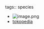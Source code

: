 tags:: species

- ![image.png](https://peach-geographical-bat-397.mypinata.cloud/ipfs/QmcMWBSvRmXywQT9z4BQ7oGDe1taW6xsDszdn8evcjq81M)
- [tokopedia](https://www.tokopedia.com/berkahjayabibit/benih-biji-pohon-indigofera-sp-1kg?extParam=ivf%3Dfalse&src=topads)
